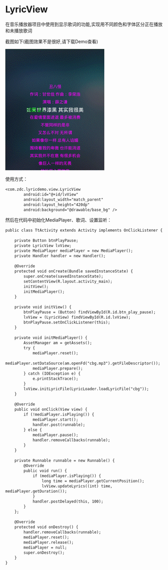 # LyricView
在音乐播放器项目中使用到显示歌词的功能,实现用不同颜色和字体区分正在播放和未播放歌词

截图如下(截图效果不是很好,请下载Demo查看)

![](/ScreenShot.gif)

使用方式：

	<com.zdc.lyricdemo.view.LyricView
			android:id="@+id/lvView"
			android:layout_width="match_parent"
			android:layout_height="420dp"
			android:background="@drawable/base_bg" />
然后在代码中初始化MediaPlayer、歌词、设置监听：

	public class TtActivity extends Activity implements OnClickListener {

		private Button btnPlayPause;
		private LyricView lvView;
		private MediaPlayer mediaPlayer = new MediaPlayer();
		private Handler handler = new Handler();

		@Override
		protected void onCreate(Bundle savedInstanceState) {
			super.onCreate(savedInstanceState);
			setContentView(R.layout.activity_main);
			initView();
			initMediaPlayer();
		}

		private void initView() {
			btnPlayPause = (Button) findViewById(R.id.btn_play_pause);
			lvView = (LyricView) findViewById(R.id.lvView);
			btnPlayPause.setOnClickListener(this);
		}

		private void initMediaPlayer() {
			AssetManager am = getAssets();
			try {
				mediaPlayer.reset();
				mediaPlayer.setDataSource(am.openFd("cbg.mp3").getFileDescriptor());
				mediaPlayer.prepare();
			} catch (IOException e) {
				e.printStackTrace();
			}
			lvView.initLyricFile(LyricLoader.loadLyricFile("cbg"));
		}

		@Override
		public void onClick(View view) {
			if (!mediaPlayer.isPlaying()) {
				mediaPlayer.start();
				handler.post(runnable);
			} else {
				mediaPlayer.pause();
				handler.removeCallbacks(runnable);
			}
		}

		private Runnable runnable = new Runnable() {
			@Override
			public void run() {
				if (mediaPlayer.isPlaying()) {
					long time = mediaPlayer.getCurrentPosition();
					lvView.updateLyrics((int) time, mediaPlayer.getDuration());
				}
				handler.postDelayed(this, 100);
			}
		};

		@Override
		protected void onDestroy() {
			handler.removeCallbacks(runnable);
			mediaPlayer.reset();
			mediaPlayer.release();
			mediaPlayer = null;
			super.onDestroy();
		}
	}	
